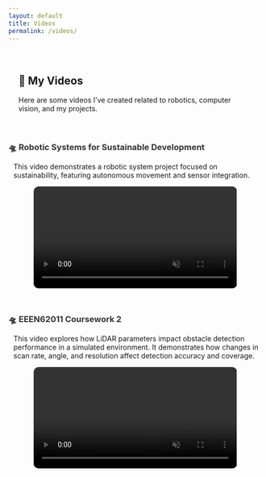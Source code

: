 ```yaml
---
layout: default
title: Videos
permalink: /videos/
---
```


<div class="video-page" style="padding: 20px;">
  <h2>🎥 My Videos</h2>
  <p>Here are some videos I’ve created related to robotics, computer vision, and my projects.</p>
</div>

<!-- Video 1 -->
<div style="margin-bottom: 50px;">
  <h3 style="margin-bottom: 0.5rem;">
    <a href="https://github.com/Elias-819/PID_Controller" target="_blank" 
       style="color: #333; text-decoration: none;" 
       onmouseover="this.style.color='#007bff'" 
       onmouseout="this.style.color='#333'">
      🛸 Robotic Systems for Sustainable Development
    </a>
  </h3>
  <p style="margin-left: 10px; max-width: 800px;">
    This video demonstrates a robotic system project focused on sustainability, featuring autonomous movement and sensor integration.
  </p>
  <div style="display: flex; justify-content: center; margin-top: 10px;">
    <video autoplay loop muted playsinline controls style="width: 80%; max-width: 960px; border-radius: 10px;">
      <source src="{{ '/videos/Robotic_Systems_For_Sustainable_Development.mp4' | relative_url }}" type="video/mp4">
      Your browser does not support the video tag.
    </video>
  </div>
</div>

<!-- Video 2 -->
<div style="margin-bottom: 50px;">
  <h3 style="margin-bottom: 0.5rem;">
    <a href="https://github.com/Elias-819/PID_Controller" target="_blank" 
       style="color: #333; text-decoration: none;" 
       onmouseover="this.style.color='#007bff'" 
       onmouseout="this.style.color='#333'">
      🛸 EEEN62011 Coursework 2
    </a>
  </h3>
  <p style="margin-left: 10px; max-width: 800px;">
    This video explores how LiDAR parameters impact obstacle detection performance in a simulated environment. 
    It demonstrates how changes in scan rate, angle, and resolution affect detection accuracy and coverage.
  </p>
  <div style="display: flex; justify-content: center; margin-top: 10px;">
    <video autoplay loop muted playsinline controls style="width: 80%; max-width: 960px; border-radius: 10px;">
      <source src="{{ '/videos/62011.mp4' | relative_url }}" type="video/mp4">
      Your browser does not support the video tag.
    </video>
  </div>
</div>
